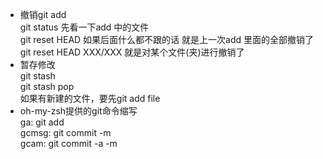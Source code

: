 - 撤销git add   
git status 先看一下add 中的文件    
git reset HEAD 如果后面什么都不跟的话 就是上一次add 里面的全部撤销了    
git reset HEAD XXX/XXX 就是对某个文件(夹)进行撤销了  
- 暂存修改   
git stash   
git stash pop   
如果有新建的文件，要先git add file   
- oh-my-zsh提供的git命令缩写    
ga:  git add  
gcmsg:  git commit -m   
gcam:  git commit -a -m


